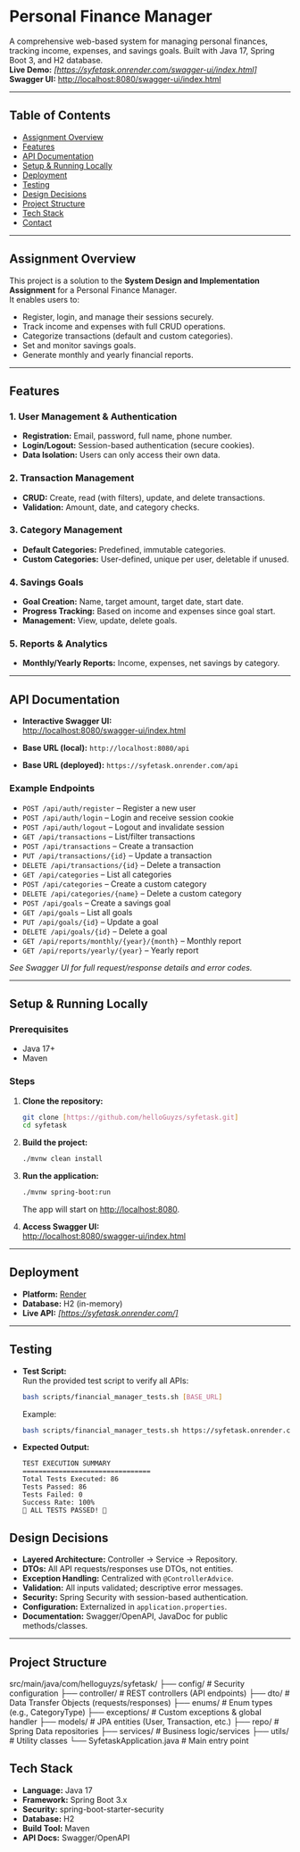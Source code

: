 # Personal Finance Manager

A comprehensive web-based system for managing personal finances, tracking income, expenses, and savings goals. Built with Java 17, Spring Boot 3, and H2 database.  
**Live Demo:** _[https://syfetask.onrender.com/swagger-ui/index.html]_  
**Swagger UI:** [http://localhost:8080/swagger-ui/index.html](http://localhost:8080/swagger-ui/index.html)

---

## Table of Contents

- [Assignment Overview](#assignment-overview)
- [Features](#features)
- [API Documentation](#api-documentation)
- [Setup & Running Locally](#setup--running-locally)
- [Deployment](#deployment)
- [Testing](#testing)
- [Design Decisions](#design-decisions)
- [Project Structure](#project-structure)
- [Tech Stack](#tech-stack)
- [Contact](#contact)

---

## Assignment Overview

This project is a solution to the **System Design and Implementation Assignment** for a Personal Finance Manager.  
It enables users to:

- Register, login, and manage their sessions securely.
- Track income and expenses with full CRUD operations.
- Categorize transactions (default and custom categories).
- Set and monitor savings goals.
- Generate monthly and yearly financial reports.

---

## Features

### 1. User Management & Authentication

- **Registration:** Email, password, full name, phone number.
- **Login/Logout:** Session-based authentication (secure cookies).
- **Data Isolation:** Users can only access their own data.

### 2. Transaction Management

- **CRUD:** Create, read (with filters), update, and delete transactions.
- **Validation:** Amount, date, and category checks.

### 3. Category Management

- **Default Categories:** Predefined, immutable categories.
- **Custom Categories:** User-defined, unique per user, deletable if unused.

### 4. Savings Goals

- **Goal Creation:** Name, target amount, target date, start date.
- **Progress Tracking:** Based on income and expenses since goal start.
- **Management:** View, update, delete goals.

### 5. Reports & Analytics

- **Monthly/Yearly Reports:** Income, expenses, net savings by category.

---

## API Documentation

- **Interactive Swagger UI:**  
  [http://localhost:8080/swagger-ui/index.html](http://localhost:8080/swagger-ui/index.html)

- **Base URL (local):** `http://localhost:8080/api`
- **Base URL (deployed):** `https://syfetask.onrender.com/api`

### Example Endpoints

- `POST /api/auth/register` – Register a new user
- `POST /api/auth/login` – Login and receive session cookie
- `POST /api/auth/logout` – Logout and invalidate session
- `GET /api/transactions` – List/filter transactions
- `POST /api/transactions` – Create a transaction
- `PUT /api/transactions/{id}` – Update a transaction
- `DELETE /api/transactions/{id}` – Delete a transaction
- `GET /api/categories` – List all categories
- `POST /api/categories` – Create a custom category
- `DELETE /api/categories/{name}` – Delete a custom category
- `POST /api/goals` – Create a savings goal
- `GET /api/goals` – List all goals
- `PUT /api/goals/{id}` – Update a goal
- `DELETE /api/goals/{id}` – Delete a goal
- `GET /api/reports/monthly/{year}/{month}` – Monthly report
- `GET /api/reports/yearly/{year}` – Yearly report

_See Swagger UI for full request/response details and error codes._

---

## Setup & Running Locally

### Prerequisites

- Java 17+
- Maven

### Steps

1. **Clone the repository:**
   ```bash
   git clone [https://github.com/helloGuyzs/syfetask.git]
   cd syfetask
   ```

2. **Build the project:**
   ```bash
   ./mvnw clean install
   ```

3. **Run the application:**
   ```bash
   ./mvnw spring-boot:run
   ```
   The app will start on [http://localhost:8080](http://localhost:8080).

4. **Access Swagger UI:**  
   [http://localhost:8080/swagger-ui/index.html](http://localhost:8080/swagger-ui/index.html)

---

## Deployment

- **Platform:** [Render](https://render.com/)
- **Database:** H2 (in-memory)
- **Live API:** _[https://syfetask.onrender.com/]_

---

## Testing

- **Test Script:**  
  Run the provided test script to verify all APIs:
  ```bash
  bash scripts/financial_manager_tests.sh [BASE_URL]
  ```
  Example:
  ```bash
  bash scripts/financial_manager_tests.sh https://syfetask.onrender.com/api
  ```

- **Expected Output:**  
  ```
  TEST EXECUTION SUMMARY
  ================================
  Total Tests Executed: 86
  Tests Passed: 86
  Tests Failed: 0
  Success Rate: 100%
  🎉 ALL TESTS PASSED! 🎉
  ```


## Design Decisions

- **Layered Architecture:** Controller → Service → Repository.
- **DTOs:** All API requests/responses use DTOs, not entities.
- **Exception Handling:** Centralized with `@ControllerAdvice`.
- **Validation:** All inputs validated; descriptive error messages.
- **Security:** Spring Security with session-based authentication.
- **Configuration:** Externalized in `application.properties`.
- **Documentation:** Swagger/OpenAPI, JavaDoc for public methods/classes.

---

## Project Structure


src/main/java/com/helloguyzs/syfetask/
├── config/ # Security configuration
├── controller/ # REST controllers (API endpoints)
├── dto/ # Data Transfer Objects (requests/responses)
├── enums/ # Enum types (e.g., CategoryType)
├── exceptions/ # Custom exceptions & global handler
├── models/ # JPA entities (User, Transaction, etc.)
├── repo/ # Spring Data repositories
├── services/ # Business logic/services
├── utils/ # Utility classes
└── SyfetaskApplication.java # Main entry point


## Tech Stack

- **Language:** Java 17
- **Framework:** Spring Boot 3.x
- **Security:** spring-boot-starter-security
- **Database:** H2
- **Build Tool:** Maven
- **API Docs:** Swagger/OpenAPI
